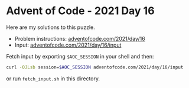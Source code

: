# Advent of Code - 2021 Day 16
Here are my solutions to this puzzle.

* Problem instructions: [adventofcode.com/2021/day/16](https://adventofcode.com/2021/day/16)
* Input: [adventofcode.com/2021/day/16/input](https://adventofcode.com/2021/day/16/input)

Fetch input by exporting `$AOC_SESSION` in your shell and then:
```bash
curl -OJLsb session=$AOC_SESSION adventofcode.com/2021/day/16/input
```

or run `fetch_input.sh` in this directory.
